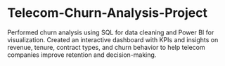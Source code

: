 # Telecom-Churn-Analysis-Project
Performed churn analysis using SQL for data cleaning and Power BI for visualization. Created an interactive dashboard with KPIs and insights on revenue, tenure, contract types, and churn behavior to help telecom companies improve retention and decision-making. 
